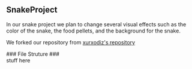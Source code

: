 ## SnakeProject ##
In our snake project we plan to change several visual effects such as the color of the snake, the food pellets, and the background for the snake. 
<p>We forked our repository from <a href = "https://github.com/xurxodiz/snake">xurxodiz's repository</a></p>
### File Struture ###
<br> stuff here